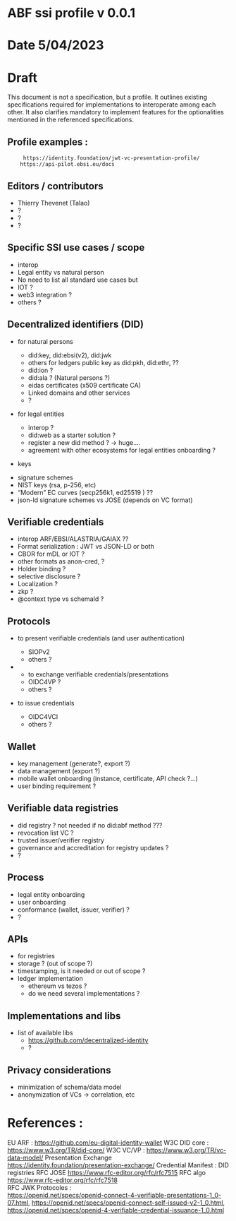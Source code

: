 # ABF ssi profile v 0.0.1
# Date 5/04/2023
# Draft


This document is not a specification, but a profile. It outlines existing specifications required for implementations to interoperate among each other. It also clarifies mandatory to implement features for the optionalities mentioned in the referenced specifications.


## Profile examples  : 
         https://identity.foundation/jwt-vc-presentation-profile/
        https://api-pilot.ebsi.eu/docs


## Editors / contributors
* Thierry Thevenet (Talao)
* ?
* ?
* ?
        
## Specific SSI use cases / scope 
* interop 
* Legal entity  vs natural person
* No need to list all standard use cases but  
* IOT ?
* web3 integration ?
* others ?




## Decentralized identifiers (DID)
* for natural persons
   * did:key, did:ebsi(v2), did:jwk
   * others for ledgers public key as did:pkh, did:ethr, ??
   * did:ion ?
   * did:ala ? (Natural persons ?)
   * eidas certificates (x509 certificate CA)
   * Linked domains and other services 
   * ?


* for legal entities
   * interop ? 
   * did:web as a starter solution ?
   * register a new did method ? -> huge….
   * agreement with other ecosystems for legal entities onboarding ? 




* keys
- signature schemes
- NIST keys (rsa, p-256, etc)
- “Modern” EC  curves (secp256k1, ed25519 ) ??
- json-ld signature schemes vs  JOSE (depends on VC format)










## Verifiable credentials 
* interop ARF/EBSI/ALASTRIA/GAIAX ??
* Format serialization : JWT vs JSON-LD or both
* CBOR for mDL or IOT ?
* other formats as anon-cred,  ?
* Holder binding ?
* selective disclosure ?
* Localization ?
* zkp ?
* @context  type  vs schemaId ?






## Protocols
* to present verifiable credentials (and user authentication)  
   * SIOPv2
   * others ?
* * to exchange verifiable credentials/presentations 
   * OIDC4VP ?
   * others ?


* to issue credentials
   * OIDC4VCI
   * others ?


## Wallet 
* key management (generate?, export ?)
* data management (export ?)
* mobile wallet onboarding (instance, certificate, API check ?…) 
* user binding requirement ?




## Verifiable data registries
* did registry ? not needed if no did:abf method ???
* revocation list  VC  ?
* trusted issuer/verifier registry
* governance and accreditation  for registry updates ? 
* ?


## Process 
* legal entity onboarding
* user onboarding
* conformance (wallet, issuer, verifier) ?
* ?




## APIs
* for registries 
* storage ? (out of scope ?)
* timestamping, is it needed or out of scope  ?
* ledger  implementation
   * ethereum vs tezos ? 
   * do we need several implementations ?


## Implementations and libs
* list of available libs
   * https://github.com/decentralized-identity
   * ?


 
## Privacy considerations
* minimization of schema/data model
* anonymization of VCs -> correlation, etc 





# References :


EU ARF : https://github.com/eu-digital-identity-wallet 
W3C DID core : https://www.w3.org/TR/did-core/
W3C VC/VP : https://www.w3.org/TR/vc-data-model/
Presentation Exchange  https://identity.foundation/presentation-exchange/ 
Credential Manifest :
DID registries 
RFC JOSE https://www.rfc-editor.org/rfc/rfc7515 
RFC algo https://www.rfc-editor.org/rfc/rfc7518  
RFC JWK
Protocoles :  
https://openid.net/specs/openid-connect-4-verifiable-presentations-1_0-07.html,
https://openid.net/specs/openid-connect-self-issued-v2-1_0.html,
https://openid.net/specs/openid-4-verifiable-credential-issuance-1_0.html
